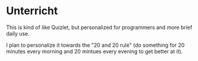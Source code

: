 # Unterricht

This is kind of like Quizlet, but personalized for programmers and more brief daily use.  

I plan to personalize it towards the "20 and 20 rule" (do something for 20 minutes every morning and 20 mintues every evening to get better at it). 


